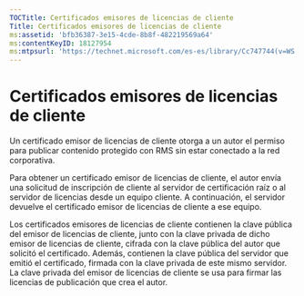 ```yaml
---
TOCTitle: Certificados emisores de licencias de cliente
Title: Certificados emisores de licencias de cliente
ms:assetid: 'bfb36387-3e15-4cde-8b8f-482219569a64'
ms:contentKeyID: 18127954
ms:mtpsurl: 'https://technet.microsoft.com/es-es/library/Cc747744(v=WS.10)'
---
```


Certificados emisores de licencias de cliente
=============================================

Un certificado emisor de licencias de cliente otorga a un autor el permiso para publicar contenido protegido con RMS sin estar conectado a la red corporativa.

Para obtener un certificado emisor de licencias de cliente, el autor envía una solicitud de inscripción de cliente al servidor de certificación raíz o al servidor de licencias desde un equipo cliente. A continuación, el servidor devuelve el certificado emisor de licencias de cliente a ese equipo.

Los certificados emisores de licencias de cliente contienen la clave pública del emisor de licencias de cliente, junto con la clave privada de dicho emisor de licencias de cliente, cifrada con la clave pública del autor que solicitó el certificado. Además, contienen la clave pública del servidor que emitió el certificado, firmada con la clave privada de este mismo servidor. La clave privada del emisor de licencias de cliente se usa para firmar las licencias de publicación que crea el autor.
